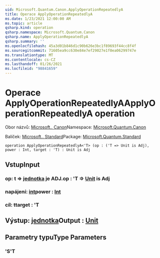 ```yaml
---
uid: Microsoft.Quantum.Canon.ApplyOperationRepeatedlyA
title: Operace ApplyOperationRepeatedlyA
ms.date: 1/23/2021 12:00:00 AM
ms.topic: article
qsharp.kind: operation
qsharp.namespace: Microsoft.Quantum.Canon
qsharp.name: ApplyOperationRepeatedlyA
qsharp.summary: ''
ms.openlocfilehash: 45a3d01b846d1c90b626e3bc1f89693f44cc8f4f
ms.sourcegitcommit: 71605ea9cc630e84e7ef29027e1f0ea06299747e
ms.translationtype: MT
ms.contentlocale: cs-CZ
ms.lasthandoff: 01/26/2021
ms.locfileid: "98841659"
---
```

# <a name="applyoperationrepeatedlya-operation"></a><span data-ttu-id="01637-102">Operace ApplyOperationRepeatedlyA</span><span class="sxs-lookup"><span data-stu-id="01637-102">ApplyOperationRepeatedlyA operation</span></span>

<span data-ttu-id="01637-103">Obor názvů: [Microsoft.. Canon](xref:Microsoft.Quantum.Canon)</span><span class="sxs-lookup"><span data-stu-id="01637-103">Namespace: [Microsoft.Quantum.Canon](xref:Microsoft.Quantum.Canon)</span></span>

<span data-ttu-id="01637-104">Balíček: [Microsoft.. Standard](https://nuget.org/packages/Microsoft.Quantum.Standard)</span><span class="sxs-lookup"><span data-stu-id="01637-104">Package: [Microsoft.Quantum.Standard](https://nuget.org/packages/Microsoft.Quantum.Standard)</span></span>




```qsharp
operation ApplyOperationRepeatedlyA<'T> (op : ('T => Unit is Adj), power : Int, target : 'T) : Unit is Adj
```


## <a name="input"></a><span data-ttu-id="01637-105">Vstup</span><span class="sxs-lookup"><span data-stu-id="01637-105">Input</span></span>

### <a name="op--t--unit--is-adj"></a><span data-ttu-id="01637-106">op: t => [jednotka](xref:microsoft.quantum.lang-ref.unit)  je ADJ.</span><span class="sxs-lookup"><span data-stu-id="01637-106">op : 'T => [Unit](xref:microsoft.quantum.lang-ref.unit)  is Adj</span></span>




### <a name="power--int"></a><span data-ttu-id="01637-107">napájení: [int](xref:microsoft.quantum.lang-ref.int)</span><span class="sxs-lookup"><span data-stu-id="01637-107">power : [Int](xref:microsoft.quantum.lang-ref.int)</span></span>




### <a name="target--t"></a><span data-ttu-id="01637-108">cíl: t</span><span class="sxs-lookup"><span data-stu-id="01637-108">target : 'T</span></span>





## <a name="output--unit"></a><span data-ttu-id="01637-109">Výstup: [jednotka](xref:microsoft.quantum.lang-ref.unit)</span><span class="sxs-lookup"><span data-stu-id="01637-109">Output : [Unit](xref:microsoft.quantum.lang-ref.unit)</span></span>



## <a name="type-parameters"></a><span data-ttu-id="01637-110">Parametry typu</span><span class="sxs-lookup"><span data-stu-id="01637-110">Type Parameters</span></span>

### <a name="t"></a><span data-ttu-id="01637-111">'S</span><span class="sxs-lookup"><span data-stu-id="01637-111">'T</span></span>

